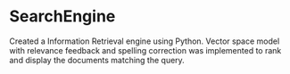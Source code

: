 # SearchEngine
Created a Information Retrieval engine using Python. Vector space model with relevance feedback and spelling correction was implemented to rank and display the documents matching the query.

